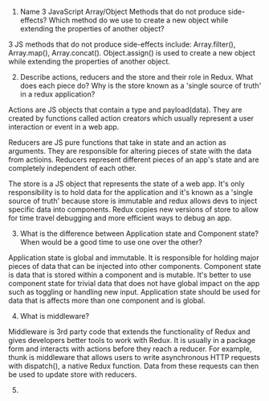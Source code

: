 1.  Name 3 JavaScript Array/Object Methods that do not produce side-effects? Which method do we use to create a new object while extending the properties of another object?

3 JS methods that do not produce side-effects include: Array.filter(), Array.map(), Array.concat(). Object.assign() is used to create a new object while extending the properties of another object.

2.  Describe actions, reducers and the store and their role in Redux. What does each piece do? Why is the store known as a 'single source of truth' in a redux application?

Actions are JS objects that contain a type and payload(data). They are created by functions called action creators which usually represent a user interaction or event in a web app.

Reducers are JS pure functions that take in state and an action as arguments. They are responsible for altering pieces of state with the data from actioins. Reducers represent different pieces of an app's state and are completely independent of each other.

The store is a JS object that represents the state of a web app. It's only responsibility is to hold data for the application and it's known as a 'single source of truth' because store is immutable and redux allows devs to inject specific data into components. Redux copies new versions of store to allow for time travel debugging and more efficient ways to debug an app.

3.  What is the difference between Application state and Component state? When would be a good time to use one over the other?

Application state is global and immutable. It is responsible for holding major pieces of data that can be injected into other components. Component state is data that is stored within a component and is mutable. It's better to use component state for trivial data that does not have global impact on the app such as toggling or handling new input. Application state should be used for data that is affects more than one component and is global.

4.  What is middleware?

Middleware is 3rd party code that extends the functionality of Redux and gives developers better tools to work with Redux. It is usually in a package form and interacts with actions before they reach a reducer. For example, thunk is middleware that allows users to write asynchronous HTTP requests with dispatch(), a native Redux function. Data from these requests can then be used to update store with reducers.

5.
